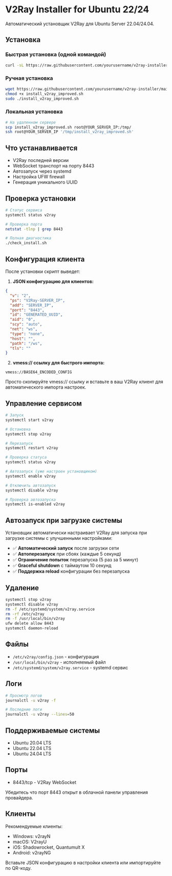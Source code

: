 # V2Ray Installer for Ubuntu 22/24

Автоматический установщик V2Ray для Ubuntu Server 22.04/24.04.

## Установка

### Быстрая установка (одной командой)
```bash
curl -sL https://raw.githubusercontent.com/yourusername/v2ray-installer/main/install_v2ray_improved.sh | sudo bash
```

### Ручная установка
```bash
wget https://raw.githubusercontent.com/yourusername/v2ray-installer/main/install_v2ray_improved.sh
chmod +x install_v2ray_improved.sh
sudo ./install_v2ray_improved.sh
```

### Локальная установка
```bash
# На удаленном сервере
scp install_v2ray_improved.sh root@YOUR_SERVER_IP:/tmp/
ssh root@YOUR_SERVER_IP '/tmp/install_v2ray_improved.sh'
```

## Что устанавливается

- V2Ray последней версии
- WebSocket транспорт на порту 8443
- Автозапуск через systemd
- Настройка UFW firewall
- Генерация уникального UUID

## Проверка установки

```bash
# Статус сервиса
systemctl status v2ray

# Проверка порта
netstat -tlnp | grep 8443

# Полная диагностика
./check_install.sh
```

## Конфигурация клиента

После установки скрипт выведет:

1. **JSON конфигурацию для клиентов:**
```json
{
  "v": "2",
  "ps": "V2Ray-SERVER_IP",
  "add": "SERVER_IP",
  "port": "8443",
  "id": "GENERATED_UUID",
  "aid": "0",
  "scy": "auto",
  "net": "ws",
  "type": "none",
  "host": "",
  "path": "/ws",
  "tls": ""
}
```

2. **vmess:// ссылку для быстрого импорта:**
```
vmess://BASE64_ENCODED_CONFIG
```

Просто скопируйте vmess:// ссылку и вставьте в ваш V2Ray клиент для автоматического импорта настроек.

## Управление сервисом

```bash
# Запуск
systemctl start v2ray

# Остановка
systemctl stop v2ray

# Перезапуск
systemctl restart v2ray

# Проверка статуса
systemctl status v2ray

# Автозапуск (уже настроен установщиком)
systemctl enable v2ray

# Отключить автозапуск
systemctl disable v2ray

# Проверка автозапуска
systemctl is-enabled v2ray
```

## Автозапуск при загрузке системы

Установщик автоматически настраивает V2Ray для запуска при загрузке системы с улучшенными настройками:

- ✅ **Автоматический запуск** после загрузки сети
- ✅ **Автоперезапуск** при сбоях (каждые 5 секунд)
- ✅ **Ограничение попыток** перезапуска (5 раз за 5 минут)
- ✅ **Graceful shutdown** с таймаутом 10 секунд
- ✅ **Поддержка reload** конфигурации без перезапуска

## Удаление

```bash
systemctl stop v2ray
systemctl disable v2ray
rm -f /etc/systemd/system/v2ray.service
rm -rf /etc/v2ray
rm -f /usr/local/bin/v2ray
ufw delete allow 8443
systemctl daemon-reload
```

## Файлы

- `/etc/v2ray/config.json` - конфигурация
- `/usr/local/bin/v2ray` - исполняемый файл
- `/etc/systemd/system/v2ray.service` - systemd сервис

## Логи

```bash
# Просмотр логов
journalctl -u v2ray -f

# Последние логи
journalctl -u v2ray --lines=50
```

## Поддерживаемые системы

- Ubuntu 20.04 LTS
- Ubuntu 22.04 LTS  
- Ubuntu 24.04 LTS

## Порты

- 8443/tcp - V2Ray WebSocket

Убедитесь что порт 8443 открыт в облачной панели управления провайдера.

## Клиенты

Рекомендуемые клиенты:
- Windows: v2rayN
- macOS: V2rayU
- iOS: Shadowrocket, Quantumult X
- Android: v2rayNG

Вставьте JSON конфигурацию в настройки клиента или импортируйте по QR-коду.